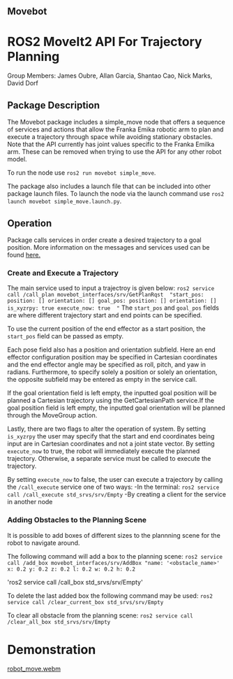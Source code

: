 ## Movebot
# ROS2 MoveIt2 API For Trajectory Planning 

Group Members: James Oubre, Allan Garcia, Shantao Cao, Nick Marks, David Dorf

## Package Description
The Movebot package includes a simple_move node that offers a sequence of services and actions that allow the 
Franka Emika robotic arm to plan and execute a trajectory through space while avoiding stationary obstacles. 
Note that the API currently  has joint values specific to the Franka Emilka arm. These can be removed when trying 
to use the API for any other robot model. 

To run the node use `ros2 run movebot simple_move`. 

The package also includes a launch file that can be included into other package launch files.
To launch the node via the launch command use `ros2 launch movebot simple_move.launch.py`. 

## Operation
Package calls services in order create a desired trajectory to a goal position. More information on the messages and services used can be found [here.](./movebot_interfaces) 


### Create and Execute a Trajectory
The main service used to input a trajectroy is given below:
`
    ros2 service call /call_plan movebot_interfaces/srv/GetPlanRqst 
    "start_pos:
    position: []
    orientation: []
    goal_pos:
    position: []
    orientation: []
    is_xyzrpy: true
    execute_now: true 
    "
`
The `start_pos` and `goal_pos` fields are where different trajectory start and end points can be 
specified. 

To use the current position of the end effector as a start position, the `start_pos` field can
be passed as empty.

Each pose field also has a position and orientation subfield. Here an end effector configuration
position may be specified in Cartesian coordinates and the end effector angle may be specified
as roll, pitch, and yaw in radians. Furthermore, to specify solely a position or solely an 
orientation, the opposite subfield may be entered as empty in the service call.

If the goal orientation field is left empty, the inputted goal position will be planned 
a Cartesian trajectory using the GetCartesianPath service.If the goal position field is left 
empty, the inputted goal orientation will be planned through the MoveGroup action.

Lastly, there are two flags to alter the operation of system. By setting `is_xyzrpy` the user may
specify that the start and end coordinates being input are in Cartesian coordinates and not a
joint state vector. By setting `execute_now` to true, the robot will immediately execute the planned
trajectory. Otherwise, a separate service must be called to execute the trajectory.

By setting `execute_now` to false, the user can execute a trajectory by calling the `/call_execute` service
one of two ways:
    -In the terminal: `ros2 service call /call_execute std_srvs/srv/Empty`
    -By creating a client for the service in another node


### Adding Obstacles to the Planning Scene
It is possible to add boxes of different sizes to the plannning scene for the robot to navigate 
around.

The following command will add a box to the planning scene:
`
        ros2 service call /add_box movebot_interfaces/srv/AddBox "name: '<obstacle_name>'
        x: 0.2
        y: 0.2
        z: 0.2
        l: 0.2
        w: 0.2
        h: 0.2
`

'ros2 service call /call_box std_srvs/srv/Empty'

To delete the last added box the following command may be used:
`ros2 service call /clear_current_box std_srvs/srv/Empty `

To clear all obstacle from the planning scene:
`ros2 service call /clear_all_box std_srvs/srv/Empty`

# Demonstration

[robot_move.webm](https://user-images.githubusercontent.com/46512429/201226143-f7d638e7-5f5c-4de6-9c8c-1f0e36112dcc.webm)
